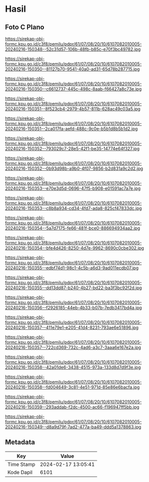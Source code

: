 # Hasil

## Foto C Plano

https://sirekap-obj-formc.kpu.go.id/c3f8/pemilu/pdpr/61/07/08/20/10/6107082010005-20240216-150348--52c31d57-106b-48fb-b85c-e70f3bc49782.jpg

https://sirekap-obj-formc.kpu.go.id/c3f8/pemilu/pdpr/61/07/08/20/10/6107082010005-20240216-150350--81127b70-9541-40a0-ad31-65d78b287715.jpg

https://sirekap-obj-formc.kpu.go.id/c3f8/pemilu/pdpr/61/07/08/20/10/6107082010005-20240216-150350--c6612737-445c-498c-8aab-f66427a8c73e.jpg

https://sirekap-obj-formc.kpu.go.id/c3f8/pemilu/pdpr/61/07/08/20/10/6107082010005-20240216-150351--8f523cb4-2979-4b57-811b-628ac49c03a5.jpg

https://sirekap-obj-formc.kpu.go.id/c3f8/pemilu/pdpr/61/07/08/20/10/6107082010005-20240216-150351--2ca017fa-aefd-488c-9c0e-b5b1d8b5b1d2.jpg

https://sirekap-obj-formc.kpu.go.id/c3f8/pemilu/pdpr/61/07/08/20/10/6107082010005-20240216-150352--793029c7-28e5-42f1-be35-14774e64f327.jpg

https://sirekap-obj-formc.kpu.go.id/c3f8/pemilu/pdpr/61/07/08/20/10/6107082010005-20240216-150352--0b93d98b-a9b0-4f07-9856-b2d831a9c2d2.jpg

https://sirekap-obj-formc.kpu.go.id/c3f8/pemilu/pdpr/61/07/08/20/10/6107082010005-20240216-150353--e70e3d5d-0696-47f5-b908-e01591ac7a7e.jpg

https://sirekap-obj-formc.kpu.go.id/c3f8/pemilu/pdpr/61/07/08/20/10/6107082010005-20240216-150353--c8b8a934-cd34-4fd7-ada8-825cf47833dc.jpg

https://sirekap-obj-formc.kpu.go.id/c3f8/pemilu/pdpr/61/07/08/20/10/6107082010005-20240216-150354--5a7d7175-fe66-481f-bce0-886694934aa2.jpg

https://sirekap-obj-formc.kpu.go.id/c3f8/pemilu/pdpr/61/07/08/20/10/6107082010005-20240216-150354--bfe4d426-8250-4d7e-9962-8690c0cbe302.jpg

https://sirekap-obj-formc.kpu.go.id/c3f8/pemilu/pdpr/61/07/08/20/10/6107082010005-20240216-150355--edbf74d1-98c1-4c5b-a6d3-9ad011ecdb07.jpg

https://sirekap-obj-formc.kpu.go.id/c3f8/pemilu/pdpr/61/07/08/20/10/6107082010005-20240216-150355--dd13dd87-b240-4b27-bd22-ba3f3bc92f2d.jpg

https://sirekap-obj-formc.kpu.go.id/c3f8/pemilu/pdpr/61/07/08/20/10/6107082010005-20240216-150356--f2926185-44eb-4b33-b07b-7edb3417bd4a.jpg

https://sirekap-obj-formc.kpu.go.id/c3f8/pemilu/pdpr/61/07/08/20/10/6107082010005-20240216-150357--411e79e1-e205-41d4-8231-793ae6e51896.jpg

https://sirekap-obj-formc.kpu.go.id/c3f8/pemilu/pdpr/61/07/08/20/10/6107082010005-20240216-150357--722cd369-732c-4ad6-a3c7-3aaa6e167e2a.jpg

https://sirekap-obj-formc.kpu.go.id/c3f8/pemilu/pdpr/61/07/08/20/10/6107082010005-20240216-150358--42a01de6-3438-4515-973a-133d8d7d9f3e.jpg

https://sirekap-obj-formc.kpu.go.id/c3f8/pemilu/pdpr/61/07/08/20/10/6107082010005-20240216-150358--fd004649-3c81-4e51-971d-85e86e6bacfa.jpg

https://sirekap-obj-formc.kpu.go.id/c3f8/pemilu/pdpr/61/07/08/20/10/6107082010005-20240216-150359--293addab-f2dc-4500-ac66-f196947ff5bb.jpg

https://sirekap-obj-formc.kpu.go.id/c3f8/pemilu/pdpr/61/07/08/20/10/6107082010005-20240216-150349--d8a9d79f-7ad2-477a-ba49-ddd5a1378863.jpg


## Metadata

| Key        | Value               |
| ---------- | ------------------- |
| Time Stamp | 2024-02-17 13:05:41 |
| Kode Dapil | 6101                |



